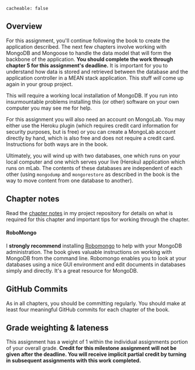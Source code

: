 ```
cacheable: false
```

## Overview

For this assignment, you'll continue following the book to create the application described. The next few chapters involve working with MongoDB and Mongoose to handle the data model that will form the backbone of the application. **You should complete the work through chapter 5 for this assignment's deadline.** It is important for you to understand how data is stored and retrieved between the database and the application controller in a MEAN stack application. This stuff *will* come up again in your group project.

This will require a working local installation of MongoDB. If you run into insurmountable problems installing this (or other) software on your own computer you may see me for help.

For this assignment you will also need an account on MongoLab. You may either use the Heroku plugin (which requires credit card information for security purposes, but is free) or you can create a MongoLab account directly by hand, which is also free and does not require a credit card. Instructions for both ways are in the book.

Ultimately, you will wind up with two databases, one which runs on your local computer and one which serves your live (Heroku) application which runs on mLab. The contents of these databases are independent of each other (using `mongodump` and `mongorestore` as described in the book is the way to move content from one database to another).

## Chapter notes

Read the [chapter notes](https://github.com/UPS-CSCI240-S17/TonyMullen#chapter-5) in my project repository for details on what is required for this chapter and important tips for working through the chapter.  


#### RoboMongo

I **strongly recommend** installing [Robomongo](https://robomongo.org/) to help with your MongoDB administration. The book gives valuable instructions on working with MongoDB from the command line. Robomongo enables you to look at your databases using a nice GUI environment and edit documents in databases simply and directly. It's a great resource for MongoDB.

## GitHub Commits

As in all chapters, you should be committing regularly. You should make at least four meaningful GitHub commits for each chapter of the book.

## Grade weighting & lateness

This assignment has a weight of 1 within the individual assignments portion of your overall grade. **Credit for this milestone assignment will not be given after the deadline. You will receive implicit partial credit by turning in subsequent assignments with this work completed.**
